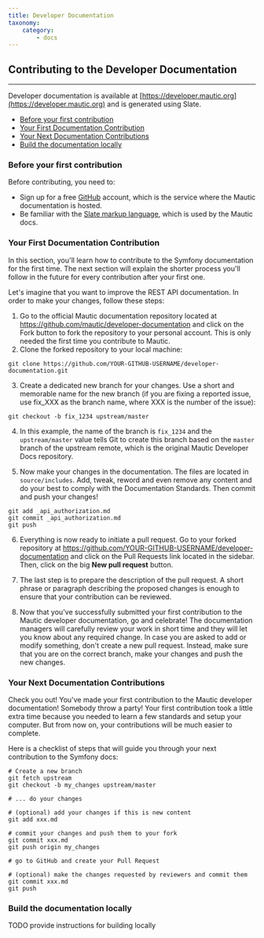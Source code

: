 ```yaml
---
title: Developer Documentation
taxonomy:
    category:
        - docs
---
```


## Contributing to the Developer Documentation
---

Developer documentation is available at [https://developer.mautic.org](https://developer.mautic.org) and is generated using Slate.

<!-- ## Table of Contents -->

<!--
Use this site to generate the TOC list elements:

- https://ecotrust-canada.github.io/markdown-toc/

remove the first two lines
-->

  - [Before your first contribution](#before-your-first-contribution)
  - [Your First Documentation Contribution](#your-first-documentation-contribution)
  - [Your Next Documentation Contributions](#your-next-documentation-contributions)
  - [Build the documentation locally](#build-the-documentation-locally)

### Before your first contribution
Before contributing, you need to:

- Sign up for a free [GitHub](https://github.com/) account, which is the service where the Mautic documentation is hosted.
- Be familiar with the [Slate markup language](https://github.com/slatedocs/slate/wiki/Markdown-Syntax), which is used by the Mautic docs.

### Your First Documentation Contribution

In this section, you'll learn how to contribute to the Symfony documentation for the first time. The next section will explain the shorter process you'll follow in the future for every contribution after your first one.

Let's imagine that you want to improve the REST API documentation. In order to make your changes, follow these steps:

1. Go to the official Mautic documentation repository located at https://github.com/mautic/developer-documentation and click on the Fork button to fork the repository to your personal account. This is only needed the first time you contribute to Mautic.
2. Clone the forked repository to your local machine:
```
git clone https://github.com/YOUR-GITHUB-USERNAME/developer-documentation.git
```
3. Create a dedicated new branch for your changes. Use a short and memorable name for the new branch (if you are fixing a reported issue, use fix_XXX as the branch name, where XXX is the number of the issue):
```
git checkout -b fix_1234 upstream/master
```
4. In this example, the name of the branch is `fix_1234` and the `upstream/master` value tells Git to create this branch based on the `master` branch of the upstream remote, which is the original Mautic Developer Docs repository.

5. Now make your changes in the documentation. The files are located in `source/includes`. Add, tweak, reword and even remove any content and do your best to comply with the Documentation Standards. Then commit and push your changes!

```
git add _api_authorization.md
git commit _api_authorization.md
git push
```

6. Everything is now ready to initiate a pull request. Go to your forked repository at https://github.com/YOUR-GITHUB-USERNAME/developer-documentation and click on the Pull Requests link located in the sidebar.
Then, click on the big **New pull request** button.

7. The last step is to prepare the description of the pull request. A short phrase or paragraph describing the proposed changes is enough to ensure that your contribution can be reviewed.

8. Now that you've successfully submitted your first contribution to the Mautic developer documentation, go and celebrate! The documentation managers will carefully review your work in short time and they will let you know about any required change. In case you are asked to add or modify something, don't create a new pull request. Instead, make sure that you are on the correct branch, make your changes and push the new changes.

### Your Next Documentation Contributions

Check you out! You've made your first contribution to the Mautic developer documentation! Somebody throw a party! Your first contribution took a little extra time because you needed to learn a few standards and setup your computer. But from now on, your contributions will be much easier to complete.

Here is a checklist of steps that will guide you through your next contribution to the Symfony docs:

```
# Create a new branch
git fetch upstream
git checkout -b my_changes upstream/master

# ... do your changes

# (optional) add your changes if this is new content
git add xxx.md

# commit your changes and push them to your fork
git commit xxx.md
git push origin my_changes

# go to GitHub and create your Pull Request

# (optional) make the changes requested by reviewers and commit them
git commit xxx.md
git push
```

### Build the documentation locally

TODO provide instructions for building locally